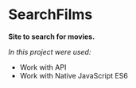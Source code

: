 # SearchFilms

**Site to search for movies.**

*In this project were used:*
 - Work with API
 - Work with Native JavaScript ES6
